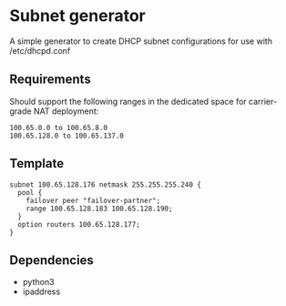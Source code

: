 # Subnet generator

A simple generator to create DHCP subnet configurations for use with /etc/dhcpd.conf 

## Requirements

Should support the following ranges in the dedicated space for carrier-grade NAT deployment:

```
100.65.0.0 to 100.65.8.0
100.65.128.0 to 100.65.137.0
```

## Template

```
subnet 100.65.128.176 netmask 255.255.255.240 {
  pool {
    failover peer "failover-partner";
    range 100.65.128.183 100.65.128.190;
  }
  option routers 100.65.128.177;
}
```

## Dependencies

- python3
- ipaddress

